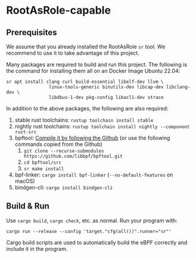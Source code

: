# RootAsRole-capable

## Prerequisites

We assume that you already installed the RootAsRole `sr` tool. We recommend to use it to take advantage of this project.

Many packages are required to build and run this project. The following is the command for installing them all on an Docker Image Ubuntu 22.04:
```shell
sr apt install clang curl build-essential libelf-dev llvm \
                linux-tools-generic binutils-dev libcap-dev libclang-dev \
                libdbus-1-dev pkg-config libacl1-dev strace
```

In addition to the above packages, the following are also required:

1. stable rust toolchains: `rustup toolchain install stable`
1. nightly rust toolchains: `rustup toolchain install nightly --component rust-src`
1. bpftool: [Compile it by following the Github](https://github.com/libbpf/bpftool) (or use the following commands copied from the Github)
    1. `git clone --recurse-submodules https://github.com/libbpf/bpftool.git`
    1. `cd bpftool/src`
    1. `sr make install`
1. bpf-linker: `cargo install bpf-linker` (`--no-default-features` on macOS)
1. bindgen-cli: `cargo install bindgen-cli`

## Build & Run

Use `cargo build`, `cargo check`, etc. as normal. Run your program with:

```shell
cargo run --release --config 'target."cfg(all())".runner="sr"'
```

Cargo build scripts are used to automatically build the eBPF correctly and include it in the
program.
